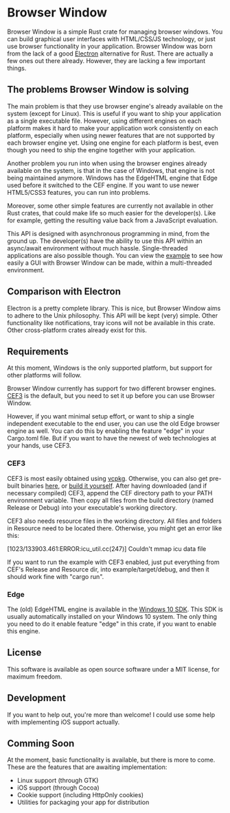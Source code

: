 # Browser Window

Browser Window is a simple Rust crate for managing browser windows.
You can build graphical user interfaces with HTML/CSS/JS technology, or just use browser functionality in your application.
Browser Window was born from the lack of a good [Electron](https://www.electronjs.org/) alternative for Rust.
There are actually a few ones out there already.
However, they are lacking a few important things.

## The problems Browser Window is solving

The main problem is that they use browser engine's already available on the system (except for Linux).
This is useful if you want to ship your application as a single executable file.
However, using different engines on each platform makes it hard to make your application work consistently on each platform, especially when using newer features that are not supported by each browser engine yet.
Using one engine for each platform is best, even though you need to ship the engine together with your application.

Another problem you run into when using the browser engines already available on the system, is that in the case of Windows, that engine is not being maintained anymore.
Windows has the EdgeHTML engine that Edge used before it switched to the CEF engine.
If you want to use newer HTML5/CSS3 features, you can run into problems.

Moreover, some other simple features are currently not available in other Rust crates, that could make life so much easier for the developer(s).
Like for example, getting the resulting value back from a JavaScript evaluation.

This API is designed with asynchronous programming in mind, from the ground up.
The developer(s) have the ability to use this API within an async/await environment without much hassle.
Single-threaded applications are also possible though.
You can view the [example](https://github.com/bamilab/browser-window/tree/master/example) to see how easily a GUI with Browser Window can be made, within a multi-threaded environment.

## Comparison with Electron

Electron is a pretty complete library.
This is nice, but Browser Window aims to adhere to the Unix philosophy.
This API will be kept (very) simple.
Other functionality like notifications, tray icons will not be available in this crate.
Other cross-platform crates already exist for this.


## Requirements

At this moment, Windows is the only supported platform, but support for other platforms will follow.

Browser Window currently has support for two different browser engines.
[CEF3](https://bitbucket.org/chromiumembedded/cef/wiki/Home) is the default, but you need to set it up before you can use Browser Window.

However, if you want minimal setup effort, or want to ship a single independent executable to the end user, you can use the old Edge browser engine as well.
You can do this by enabling the feature "edge" in your Cargo.toml file.
But if you want to have the newest of web technologies at your hands, use CEF3.

### CEF3

CEF3 is most easily obtained using [vcpkg](https://docs.microsoft.com/en-us/cpp/build/vcpkg?view=vs-2019).
Otherwise, you can also get pre-built binaries [here](http://opensource.spotify.com/cefbuilds/index.html), or [build it yourself](https://bitbucket.org/chromiumembedded/cef/wiki/MasterBuildQuickStart.md).
After having downloaded (and if necessary compiled) CEF3, append the CEF directory path to your PATH environment variable.
Then copy all files from the build directory (named Release or Debug) into your executable's working directory.

CEF3 also needs resource files in the working directory.
All files and folders in Resource need to be located there.
Otherwise, you might get an error like this:

[1023/133903.461:ERROR:icu_util.cc(247)] Couldn't mmap icu data file

If you want to run the example with CEF3 enabled, just put everything from CEF's Release and Resource dir, into example/target/debug, and then it should work fine with "cargo run".

### Edge

The (old) EdgeHTML engine is available in the [Windows 10 SDK](https://developer.microsoft.com/en-US/windows/downloads/windows-10-sdk/).
This SDK is usually automatically installed on your Windows 10 system.
The only thing you need to do it enable feature "edge" in this crate, if you want to enable this engine.

## License

This software is available as open source software under a MIT license, for maximum freedom.

## Development

If you want to help out, you're more than welcome! I could use some help with implementing iOS support actually.

## Comming Soon

At the moment, basic functionality is available, but there is more to come.
These are the features that are awaiting implementation:

* Linux support (through GTK)
* iOS support (through Cocoa)
* Cookie support (including HttpOnly cookies)
* Utilities for packaging your app for distribution
